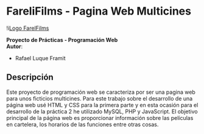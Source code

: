 # FareliFilms - Pagina Web Multicines

!i[Logo FarelFilms](./imagenes/FARELI_FILMS.jpg "Logo FarelFilms")


**Proyecto de Prácticas - Programación Web**  
**Autor**:  
- Rafael Luque Framit


## Descripción

Este proyecto de programación web se caracteriza por ser una pagina web para unos ficticios multicines.
Para este trabajo sobre el desarrollo de una página web usé HTML y CSS para la primera parte y en esta ocasión para el desarrollo de la práctica 2 he utilizado MySQL, PHP y
JavaScript. El objetivo principal de la página web es proporcionar información sobre las películas en cartelera, los horarios de las funciones entre otras cosas.
